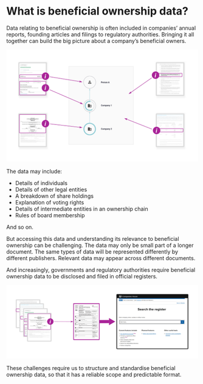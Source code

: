# What is beneficial ownership data?

Data relating to beneficial ownership is often included in companies’ annual reports, founding articles and filings to regulatory authorities. Bringing it all together can build the big picture about a company’s beneficial owners.

![A variety of information sources may hold beneficial ownership data](_assets/Diag5-sourcesData.svg)


The data may include:

* Details of individuals
* Details of other legal entities
* A breakdown of share holdings 
* Explanation of voting rights
* Details of intermediate entities in an ownership chain
* Rules of board membership 

And so on.

But accessing this data and understanding its relevance to beneficial ownership can be challenging. The data may only be small part of a longer document. The same types of data will be represented differently by different publishers. Relevant data may appear across different documents.

And increasingly, governments and regulatory authorities require beneficial ownership data to be disclosed and filed in official registers.

![Data has to be brought toghether for registration](_assets/Diag6-registers.svg)

These challenges require us to structure and standardise beneficial ownership data, so that it has a reliable scope and predictable format.





